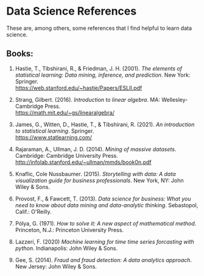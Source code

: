 # Data Science References
These are, among others, some references that I find helpful to learn data science.<br/> 
## Books:
1. Hastie, T., Tibshirani, R., & Friedman, J. H. (2001). *The elements of statistical learning: Data mining, inference, and prediction*. New York: Springer. <br/>
https://web.stanford.edu/~hastie/Papers/ESLII.pdf

2. Strang, Gilbert. (2016). *Introduction to linear algebra*. MA: Wellesley-Cambridge Press. <br/>
https://math.mit.edu/~gs/linearalgebra/

3. James, G., Witten, D., Hastie, T., & Tibshirani, R. (2021). *An introduction to statistical learning*. Springer. <br/>
https://www.statlearning.com/

4. Rajaraman, A., Ullman, J. D. (2014). *Mining of massive datasets*. Cambridge: Cambridge University Press.
http://infolab.stanford.edu/~ullman/mmds/book0n.pdf

5. Knaflic, Cole Nussbaumer. (2015). *Storytelling with data: A data visualization guide for business professionals*. New York, NY: John Wiley & Sons. <br/>
6. Provost, F., & Fawcett, T. (2013). *Data science for business: What you need to know about data mining and data-analytic thinking*. Sebastopol, Calif.: O'Reilly. <br/> 
7. Pólya, G. (1971). *How to solve it: A new aspect of mathematical method*. Princeton, N.J.: Princeton University Press. <br/>
8. Lazzeri, F. (2020) *Machine learning for time time series forcasting with python*. Indianapolis: John Wiley & Sons. <br/>
9. Gee, S. (2014). *Fraud and fraud detection: A data analytics approach*. New Jersey: John Wiley & Sons. <br/>
